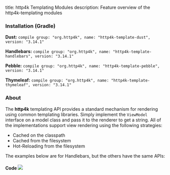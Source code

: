 title: http4k Templating Modules
description: Feature overview of the http4k-templating modules

### Installation (Gradle)
**Dust:** ```compile group: "org.http4k", name: "http4k-template-dust", version: "3.14.1"```

**Handlebars:** ```compile group: "org.http4k", name: "http4k-template-handlebars", version: "3.14.1"```

**Pebble:** ```compile group: "org.http4k", name: "http4k-template-pebble", version: "3.14.1"```

**Thymeleaf:** ```compile group: "org.http4k", name: "http4k-template-thymeleaf", version: "3.14.1"```

### About
The **http4k** templating API provides a standard mechanism for rendering using common templating libraries. Simply implement the `ViewModel` interface on a model class and pass it to the renderer to get a string. All of the implementations support view rendering using the following strategies:

* Cached on the classpath
* Cached from the filesystem
* Hot-Reloading from the filesystem

The examples below are for Handlebars, but the others have the same APIs:

#### Code  [<img class="octocat" src="/img/octocat-32.png"/>](https://github.com/http4k/http4k/blob/master/src/docs/guide/modules/templating/example.kt)

 <script src="https://gist-it.appspot.com/https://github.com/http4k/http4k/blob/master/src/docs/guide/modules/templating/example.kt"></script>
